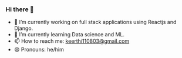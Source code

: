 ### Hi there 👋

- 🔭 I’m currently working on full stack applications using Reactjs and Django.
- 🌱 I’m currently learning Data science and ML.
- 📫 How to reach me: keerthi110803@gmail.com
- 😄 Pronouns: he/him
<!--
**KeerthivasanR03/KeerthivasanR03** is a ✨ _special_ ✨ repository because its `README.md` (this file) appears on your GitHub profile.

Here are some ideas to get you started:

- 👯 I’m looking to collaborate on ...
- 🤔 I’m looking for help with ...
- 💬 Ask me about ...
- ⚡ Fun fact: ...
-->
